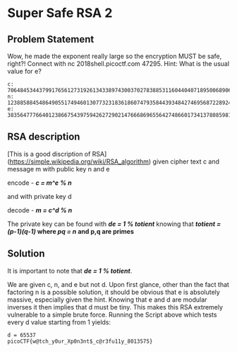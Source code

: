 # Super Safe RSA 2
## Problem Statement
Wow, he made the exponent really large so the encryption MUST be safe, right?! Connect with nc 2018shell.picoctf.com 47295. 
Hint: What is the usual value for e?
```
c: 70648453443799176561273192613433897430037027838853116044040718950068906876144287731047805056610163038147104640594001502798337467509546162576662030546605519991910425967761459464534457596325336944667219755507066489390204229698692891912490412513035576883365639588816054344956397379971485674650819037449059115199
n: 123885884548649055174946013077323183618607479358443934842746956872289241405116636012909279872061477537649004574771569976757356410676209055332222477996214557124237835552585109457785115238769772201078375029876189782516963841998081872241312264662988324642461867957671535019831757671808586018026593299701392488081
e: 38356477766401238667543975942627290214766686965564274866017341378085981923969996510947132122068441349412331230094296754480423561179653599367473736988589485715435824018444078741598866190525976122140603812792499876819141313298674734617533751466426270497917531370149959697667726557550695999960497926762849584029
```
## RSA description
[This is a good discription of RSA] (https://simple.wikipedia.org/wiki/RSA_algorithm)
given cipher text c and message m with public key n and e

encode - **_c = m^e % n_**

and with private key d

decode - **_m = c^d % n_**

The private key can be found with **_de = 1 % totient_** knowing that
**_totient = (p-1)(q-1)_ where _pq = n_ and p,q are primes**

## Solution
It is important to note that **_de = 1 % totient_**.

We are given c, n, and e but not d. Upon first glance, other than the fact that factoring n is a possible solution, it should be obvious that e is absolutely massive, especially given the hint. Knowing that e and d are modular inverses it then implies that d must be tiny. This makes this RSA extremely vulnerable to a simple brute force. Running the Script above which tests every d value starting from 1 yields:
```
d = 65537
picoCTF{w@tch_y0ur_Xp0n3nt$_c@r3fu11y_8013575}
```

